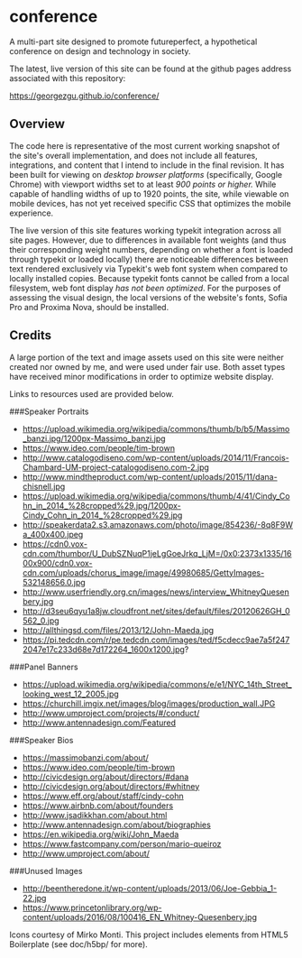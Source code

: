 # conference
A multi-part site designed to promote futureperfect, a hypothetical conference on design and technology in society.

The latest, live version of this site can be found at the github pages address associated with this repository:

https://georgezgu.github.io/conference/

## Overview
The code here is representative of the most current working snapshot of the site's overall implementation, and does not include all features, integrations, and content that I intend to include in the final revision. It has been built for viewing on *desktop browser platforms* (specifically, Google Chrome) with viewport widths set to at least *900 points or higher.* While capable of handling widths of up to 1920 points, the site, while viewable on mobile devices, has not yet received specific CSS that optimizes the mobile experience.

The live version of this site features working typekit integration across all site pages. However, due to differences in available font weights (and thus their corresponding weight numbers, depending on whether a font is loaded through typekit or loaded locally) there are noticeable differences between text rendered exclusively via Typekit's web font system when compared to locally installed copies. Because typekit fonts cannot be called from a local filesystem, web font display *has not been optimized*. For the purposes of assessing the visual design, the local versions of the website's fonts, Sofia Pro and Proxima Nova, should be installed.

## Credits
A large portion of the text and image assets used on this site were neither created nor owned by me, and were used under fair use. Both asset types have received minor modifications in order to optimize website display. 

Links to resources used are provided below.

###Speaker Portraits
- https://upload.wikimedia.org/wikipedia/commons/thumb/b/b5/Massimo_banzi.jpg/1200px-Massimo_banzi.jpg
- https://www.ideo.com/people/tim-brown
- http://www.catalogodiseno.com/wp-content/uploads/2014/11/Francois-Chambard-UM-project-catalogodiseno.com-2.jpg
- http://www.mindtheproduct.com/wp-content/uploads/2015/11/dana-chisnell.jpg
- https://upload.wikimedia.org/wikipedia/commons/thumb/4/41/Cindy_Cohn_in_2014_%28cropped%29.jpg/1200px-Cindy_Cohn_in_2014_%28cropped%29.jpg
- http://speakerdata2.s3.amazonaws.com/photo/image/854236/-8q8F9Wa_400x400.jpeg
- https://cdn0.vox-cdn.com/thumbor/U_DubSZNuqP1jeLgGoeJrkq_LjM=/0x0:2373x1335/1600x900/cdn0.vox-cdn.com/uploads/chorus_image/image/49980685/GettyImages-532148656.0.jpg
- http://www.userfriendly.org.cn/images/news/interview_WhitneyQuesenbery.jpg
- http://d3seu6qyu1a8jw.cloudfront.net/sites/default/files/20120626GH_0562_0.jpg
- http://allthingsd.com/files/2013/12/John-Maeda.jpg
- https://pi.tedcdn.com/r/pe.tedcdn.com/images/ted/f5cdecc9ae7a5f2472047e17c233d68e7d172264_1600x1200.jpg?

###Panel Banners
- https://upload.wikimedia.org/wikipedia/commons/e/e1/NYC_14th_Street_looking_west_12_2005.jpg
- https://churchill.imgix.net/images/blog/images/production_wall.JPG
- http://www.umproject.com/projects/#/conduct/
- http://www.antennadesign.com/Featured

###Speaker Bios
- https://massimobanzi.com/about/
- https://www.ideo.com/people/tim-brown
- http://civicdesign.org/about/directors/#dana
- http://civicdesign.org/about/directors/#whitney
- https://www.eff.org/about/staff/cindy-cohn
- https://www.airbnb.com/about/founders
- http://www.jsadikkhan.com/about.html
- http://www.antennadesign.com/about/biographies
- https://en.wikipedia.org/wiki/John_Maeda
- https://www.fastcompany.com/person/mario-queiroz
- http://www.umproject.com/about/

###Unused Images
- http://beentheredone.it/wp-content/uploads/2013/06/Joe-Gebbia_1-22.jpg
- https://www.princetonlibrary.org/wp-content/uploads/2016/08/100416_EN_Whitney-Quesenbery.jpg

Icons courtesy of Mirko Monti. This project includes elements from HTML5 Boilerplate (see doc/h5bp/ for more).
